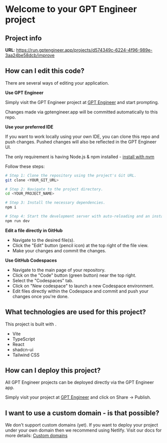# Welcome to your GPT Engineer project

## Project info

**URL**: https://run.gptengineer.app/projects/d574349c-6224-4f96-989e-3aa24be58dcb/improve

## How can I edit this code?

There are several ways of editing your application.

**Use GPT Engineer**

Simply visit the GPT Engineer project at [GPT Engineer](https://gptengineer.app/projects/d574349c-6224-4f96-989e-3aa24be58dcb/improve) and start prompting.

Changes made via gptengineer.app will be committed automatically to this repo.

**Use your preferred IDE**

If you want to work locally using your own IDE, you can clone this repo and push changes. Pushed changes will also be reflected in the GPT Engineer UI.

The only requirement is having Node.js & npm installed - [install with nvm](https://github.com/nvm-sh/nvm#installing-and-updating)

Follow these steps:

```sh
# Step 1: Clone the repository using the project's Git URL.
git clone <YOUR_GIT_URL>

# Step 2: Navigate to the project directory.
cd <YOUR_PROJECT_NAME>

# Step 3: Install the necessary dependencies.
npm i

# Step 4: Start the development server with auto-reloading and an instant preview.
npm run dev
```

**Edit a file directly in GitHub**

- Navigate to the desired file(s).
- Click the "Edit" button (pencil icon) at the top right of the file view.
- Make your changes and commit the changes.

**Use GitHub Codespaces**

- Navigate to the main page of your repository.
- Click on the "Code" button (green button) near the top right.
- Select the "Codespaces" tab.
- Click on "New codespace" to launch a new Codespace environment.
- Edit files directly within the Codespace and commit and push your changes once you're done.

## What technologies are used for this project?

This project is built with .

- Vite
- TypeScript
- React
- shadcn-ui
- Tailwind CSS

## How can I deploy this project?

All GPT Engineer projects can be deployed directly via the GPT Engineer app.

Simply visit your project at [GPT Engineer](https://gptengineer.app/projects/d574349c-6224-4f96-989e-3aa24be58dcb/improve) and click on Share -> Publish.

## I want to use a custom domain - is that possible?

We don't support custom domains (yet). If you want to deploy your project under your own domain then we recommend using Netlify. Visit our docs for more details: [Custom domains](https://docs.gptengineer.app/tips-tricks/custom-domain/)
